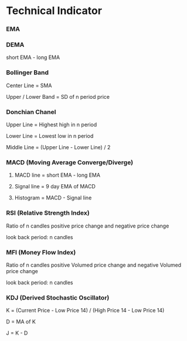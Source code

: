 # Technical Indicator

### EMA

### DEMA

short EMA - long EMA

### Bollinger Band

Center Line = SMA

Upper / Lower Band = SD of n period price

### Donchian Chanel

Upper Line = Highest high in n period

Lower Line = Lowest low in n period

Middle Line = \(Upper Line - Lower Line\) / 2

### MACD \(Moving Average Converge/Diverge\)

1. MACD line = short EMA - long EMA 

2. Signal line = 9 day EMA of MACD 

3. Histogram = MACD - Signal line

### RSI \(Relative Strength Index\)

Ratio of n candles positive price change and negative price change

look back period: n candles

### MFI \(Money Flow Index\)

Ratio of n candles positive Volumed price change and negative Volumed price change

look back period: n candles

### KDJ \(Derived Stochastic Oscillator\)

K = \(Current Price - Low Price 14\) / \(High Price 14 - Low Price 14\) 

D = MA of K

J = K - D



